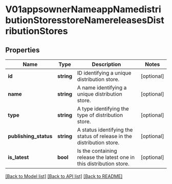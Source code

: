 # V01appsownerNameappNamedistributionStoresstoreNamereleasesDistributionStores

## Properties
Name | Type | Description | Notes
------------ | ------------- | ------------- | -------------
**id** | **string** | ID identifying a unique distribution store. | [optional] 
**name** | **string** | A name identifying a unique distribution store. | [optional] 
**type** | **string** | A type identifying the type of distribution store. | [optional] 
**publishing_status** | **string** | A status identifying the status of release in the distribution store. | [optional] 
**is_latest** | **bool** | Is the containing release the latest one in this distribution store. | [optional] 

[[Back to Model list]](../README.md#documentation-for-models) [[Back to API list]](../README.md#documentation-for-api-endpoints) [[Back to README]](../README.md)


